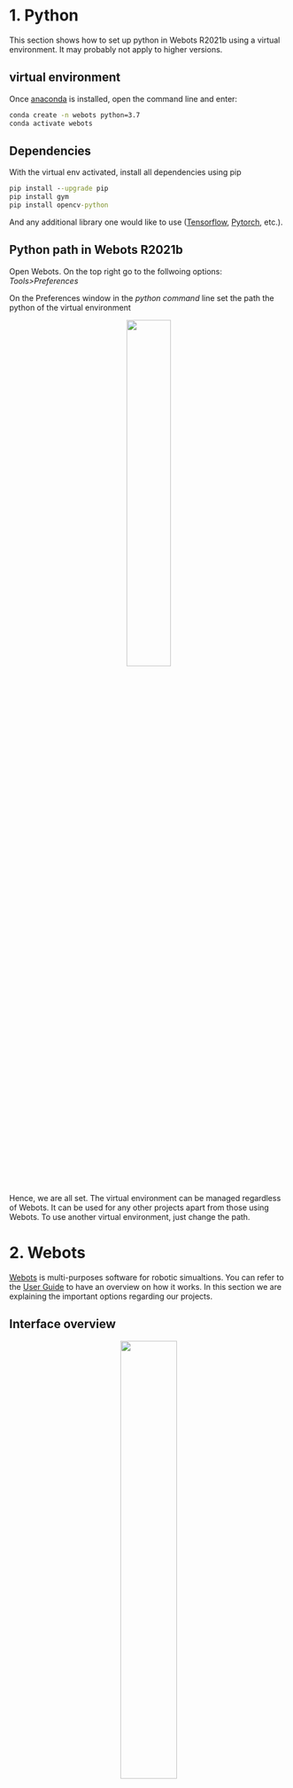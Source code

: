 # 1. Python

This section shows how to set up python in Webots R2021b using a virtual environment. It may probably not apply to higher versions.

## virtual environment

Once [anaconda](https://docs.anaconda.com/anaconda/install/) is installed, open the command line and enter:

```cmd
conda create -n webots python=3.7
conda activate webots
```
## Dependencies

With the virtual env activated, install all dependencies using pip

```cmd
pip install --upgrade pip
pip install gym
pip install opencv-python
```
And any additional library one would like to use ([Tensorflow](https://www.tensorflow.org/install), [Pytorch](https://pytorch.org/get-started/locally/), etc.).

## Python path in Webots R2021b

Open Webots. On the top right go to the follwoing options: *Tools>Preferences*

On the Preferences window in the *python command* line set the path the python of the virtual environment
<p align="center">
  <img width="40%" src="https://github.com/jbakambana/slimebot-volleyball/blob/main/Images/ref1.png"></img>
</p>

Hence, we are all set. The virtual environment can be managed regardless of Webots. It can be used for any other projects apart from those using Webots. To use another virtual environment, just change the path.

# 2. Webots

[Webots](https://cyberbotics.com/) is multi-purposes software for robotic simualtions. You can refer to the [User Guide](https://cyberbotics.com/doc/guide/getting-started-with-webots) to have an overview on how it works. In this section we are explaining the important options regarding our projects.

## Interface overview

<p align="center">
  <img width="45%" src="https://github.com/jbakambana/slimebot-volleyball/blob/main/Images/ref2.png"></img>
</p>
<p align="center">
 Typical Webots interface
</p>

According to the number in the image above:

1. 3D scene: Serves as a realtime visualizer of the virtual environment.
2. Console: Webots has an built-in console that help to follow up progress of simulations.
3. IDE: Webots has a built-in IDE that allows to type codes and scripts directly in Webots. It is possible to use an external IDE such Visual Studio or Pycharm using the following [guide](https://cyberbotics.com/doc/guide/using-your-ide) to run simulation outside of Webots. 
4. Scene Tree: The scene tree contain the list of all elements in the 3D scene and their specific attributes (color, physics, etc.) For this game we don't have to worry about it, except the need of customizing the default 3D scene.
